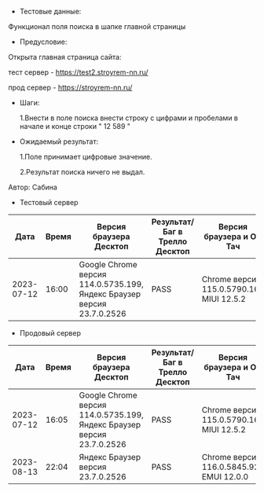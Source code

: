 * Тестовые данные:

 Функционал поля поиска в шапке главной страницы

* Предусловие:

 Открыта главная страница сайта:
 
 тест сервер - https://test2.stroyrem-nn.ru/ 
 
 прод сервер - https://stroyrem-nn.ru/

* Шаги:

  1.Внести в поле поиска внести строку с цифрами и пробелами в начале и конце строки " 12 589 "

* Ожидаемый результат:

  1.Поле принимает цифровые значение.
  
  2.Результат поиска ничего не выдал.


Автор: Сабина

* Тестовый сервер 

| Дата | Время | Версия браузера Десктоп | Результат/Баг в Трелло Десктоп|  Версия браузера и ОС Тач |Результат/Баг в Трелло Тач| Дата релиза| QA  |
| --- | --- | --- | --- |  --- | --- | --- | --- |   
| 2023-07-12 | 16:00 | Google Chrome версия 114.0.5735.199, Яндекс Браузер версия 23.7.0.2526 | PASS | Chrome версия 115.0.5790.166 MIUI 12.5.2 | PASS  | 2023-06-16 | Сабина |  

* Продовый сервер

| Дата | Время | Версия браузера Десктоп | Результат/Баг в Трелло Десктоп|  Версия браузера и ОС Тач |Результат/Баг в Трелло Тач| Дата релиза| QA  |
| --- | --- | --- | --- |  --- | --- | --- | --- |   
| 2023-07-12 | 16:05 | Google Chrome версия 114.0.5735.199, Яндекс Браузер версия 23.7.0.2526 | PASS | Chrome версия 115.0.5790.166 MIUI 12.5.2 | PASS  | 2023-06-16 | Сабина |  
| 2023-08-13 | 22:04 | Яндекс Браузер версия 23.7.0.2526 | PASS | Chrome версия 116.0.5845.92 EMUI 12.0.0 | PASS  | 2023-08-13 | Евгения |
